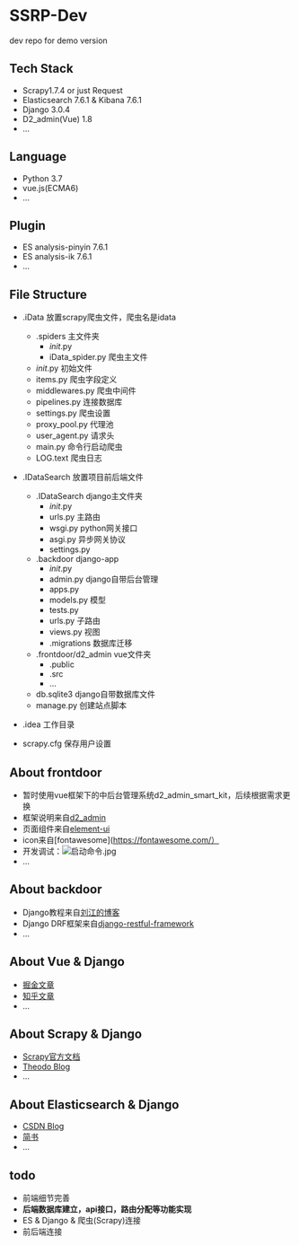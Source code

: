 # SSRP-Dev
dev repo for demo version

## Tech Stack
- Scrapy1.7.4 or just Request
- Elasticsearch 7.6.1 & Kibana 7.6.1
- Django 3.0.4
- D2_admin(Vue) 1.8
- ...

## Language
- Python 3.7
- vue.js(ECMA6)
- ...

## Plugin
- ES analysis-pinyin 7.6.1
- ES analysis-ik 7.6.1
- ...


## File Structure
- .iData     放置scrapy爬虫文件，爬虫名是idata
   - .spiders     主文件夹
     - _init_.py
     - iData_spider.py  爬虫主文件
   - _init_.py    初始文件
   - items.py         爬虫字段定义
   - middlewares.py       爬虫中间件
   - pipelines.py       连接数据库
   - settings.py        爬虫设置
   - proxy_pool.py      代理池
   - user_agent.py     请求头
   - main.py          命令行启动爬虫
   - LOG.text   爬虫日志

- .IDataSearch      放置项目前后端文件
  - .IDataSearch  django主文件夹
    - _init_.py
    - urls.py     主路由
    - wsgi.py     python网关接口
    - asgi.py     异步网关协议
    - settings.py   
  - .backdoor   django-app
    - _init_.py
    - admin.py      django自带后台管理
    - apps.py
    - models.py   模型
    - tests.py
    - urls.py     子路由
    - views.py    视图
    - .migrations  数据库迁移
  - .frontdoor/d2_admin  vue文件夹     
    - .public                         
    - .src                              
    - ...                             
  - db.sqlite3  django自带数据库文件
  - manage.py   创建站点脚本

- .idea           工作目录
- scrapy.cfg     保存用户设置

## About frontdoor
- 暂时使用vue框架下的中后台管理系统d2_admin_smart_kit，后续根据需求更换
- 框架说明来自[d2_admin](https://d2.pub/zh/doc/d2-admin/component/container.html#%E6%A8%A1%E5%BC%8F-card)
- 页面组件来自[element-ui](https://element.eleme.cn/#/zh-CN/component/menu)
- icon来自[fontawesome](https://fontawesome.com/）
- 开发调试：![启动命令.jpg](https://ws1.sinaimg.cn/large/85df5809gy1gdbvuuo1x0j20kh0db75b.jpg)
- ...

## About backdoor
- Django教程来自[刘江的博客](https://www.liujiangblog.com/course/django/2)
- Django DRF框架来自[django-restful-framework](https://q1mi.github.io/Django-REST-framework-documentation/tutorial/2-requests-and-responses_zh)
- ...

## About Vue & Django
- [掘金文章](https://juejin.im/post/5e36d5dc51882520ea398f21)
- [知乎文章](https://zhuanlan.zhihu.com/p/54776124)
- ...

## About Scrapy & Django
- [Scrapy官方文档](https://scrapy-chs.readthedocs.io/zh_CN/0.24/topics/djangoitem.html)
- [Theodo Blog](https://blog.theodo.com/2019/01/data-scraping-scrapy-django-integration/)
- ...

## About Elasticsearch & Django
- [CSDN Blog](https://blog.csdn.net/weixin_42149982/article/details/82390900)
- [简书](https://www.jianshu.com/p/46eb88a4e489)
- ...

## todo
- 前端细节完善
- **后端数据库建立，api接口，路由分配等功能实现**
- ES & Django & 爬虫(Scrapy)连接
- 前后端连接
